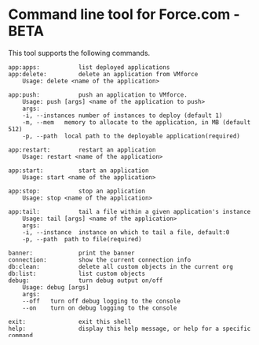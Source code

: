 # Command line tool for Force.com - BETA

This tool supports the following commands.

	app:apps:           list deployed applications
	app:delete:         delete an application from VMforce
		Usage: delete <name of the application>

	app:push:           push an application to VMforce.
		Usage: push [args] <name of the application to push>
		args:
		-i, --instances	number of instances to deploy (default 1)
		-m, --mem	memory to allocate to the application, in MB (default 512)
		-p, --path	local path to the deployable application(required)

	app:restart:        restart an application
		Usage: restart <name of the application>

	app:start:          start an application
		Usage: start <name of the application>

	app:stop:           stop an application
		Usage: stop <name of the application>

	app:tail:           tail a file within a given application's instance
		Usage: tail [args] <name of the application>
		args:
		-i, --instance	instance on which to tail a file, default:0
		-p, --path	path to file(required)

	banner:             print the banner
	connection:         show the current connection info
	db:clean:           delete all custom objects in the current org
	db:list:            list custom objects
	debug:              turn debug output on/off
		Usage: debug [args] 
		args:
		--off	turn off debug logging to the console
		--on	turn on debug logging to the console

	exit:               exit this shell
	help:               display this help message, or help for a specific command
		Usage: help <command>
	history:            show history of previous commands
	plugin:             add a plugin to the shell
		Usage: plugin [args] <maven artifact id for an artifact in group com.force.cliforce.plugin>
		args:
		-v, --version	maven artifact version for the specified artifact; if unspecified, RELEASE meta-version is used

	require:            exit the shell if a specified version of a plugin is not installed
		Usage: require [args] <maven artifact id for an artifact in group com.force.cliforce.plugin>
		args:
		-v, --version	maven artifact version for the specified artifact; if unspecified, RELEASE meta-version is used

	sh:                 execute the rest of the command on the OS
	template:create:    create a new VMforce maven project from a maven archetype
		Usage: create [args] <artifactId/name of the project to create>
		args:
		-g, --group	groupId of the project to create, defaults to org name(reversed, ie my.org = org.my).artifactId
		-p, --package	root package for classes in project, defaults to groupId
		-t, type	type of project {single|multi}; defaults to single
		-v, --version	version of the project to create, default 1.0-SNAPSHOT

	template:list:      list the available project templates
	unplug:             remove a plugin and it's commands from the shell
	version:            show the current running version of cliforce

# How to use

Clone this project:

	git clone git@github.com:forcedotcom/cliforce.git

Compile the project:

	$ cd cliforce
	$ mvn install -DupdateReleaseInfo -DskipTests

This tool uses a URL format similar to JDBC drivers for connecting to Force.com. The URL format is:

	force://login.salesforce.com;user=scott@acme.com;password=tiger

Hostname is one of the login servers (test.salesforce.com for sandbox, login.salesforce.com for production). 

So, for example you can execute the dbclean task on a sandbox org with user scott@acme.com and password tiger by doing the following:

	$ java -jar boot/target/cliforce-0.0.4-SNAPSHOT-boot.jar

You see the force prompt.

    force>

Enter the following command at the prompt.

    force> connection:add test force://test.salesforce.com;user=scott@acme.com;password=tiger

This will add a connection to cliforce, which is persisted in ~/.force_urls, so you only have to perform this step once.

Hit the tab key to see available commands or type help to see the description of the behavior of each command.

To clean out your org, type dbclean at the prompt.

    force> dbclean

This command produces output like this:

	Connected to org 00Dx00000000XXXXXX
	Preparing to delete Producer__c
	Preparing to delete Wine__c
	Operation succeeded.

#Installation

##Unix

Put the cliforce-boot<VERSION>.boot.jar in a directory on your path.
In this example, your ~/bin directory.
Put the line (replacing <VERSION> with your version)

        java -Xmx512M -jar `dirname $0`/cliforce-boot<VERSION>.boot.jar "$@"

in a file called cliforce in your ~/bin directory and run

	$ chmod u+x ~/bin/cliforce

This allows you to launch cliforce in any directory by typing cliforce at the command prompt.

You can also use a really neat trick documented in [this gist](https://gist.github.com/782862), (based on [this gist](https://gist.github.com/782523) by Sam Pullara)
to create a single executable file by combining a bash script and the jar.

##Windows

Create a cliforce.bat batch file:

        set SCRIPT_DIR=%~dp0
        java -Xmx512M -jar "%SCRIPT_DIR%cliforce-boot<VERSION>.boot.jar" %*

(replacing <VERSION> with your version)and put the jar in the same directory as the batch file.
Put cliforce.bat on your path so that you can launch cliforce in any directory by typing cliforce at the command prompt.

#Scripting

This tool is scriptable. You simply need to redirect input from a file.

os> cliforce < mycliforceScript.cli

#Deployment

Due to the way that cliforce tests bootstrapping itself, you must run mvn -DskipTests=true install once when you increment the version before the test will
 pass. You will most likely do this if you are deploying a new version.

        <increment pom version>
        git commit -a -m 'increment version for release'
        git tag -a <version-tag> -m 'version-tag'
        mvn -DskipTests=true install
        mvn deploy
        <increment to next snapshot>
        git commit -a -m 'increment to next snapshot'
        mvn -DskipTests=true install



